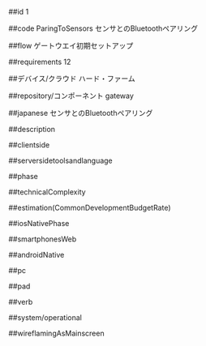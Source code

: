 ##id
1

##code
ParingToSensors センサとのBluetoothペアリング

##flow
ゲートウエイ初期セットアップ

##requirements
12

##デバイス/クラウド
ハード・ファーム

##repository/コンポーネント
gateway

##japanese
センサとのBluetoothペアリング

##description


##clientside


##serversidetoolsandlanguage


##phase


##technicalComplexity


##estimation(CommonDevelopmentBudgetRate)


##iosNativePhase


##smartphonesWeb


##androidNative


##pc


##pad


##verb


##system/operational


##wireflamingAsMainscreen
